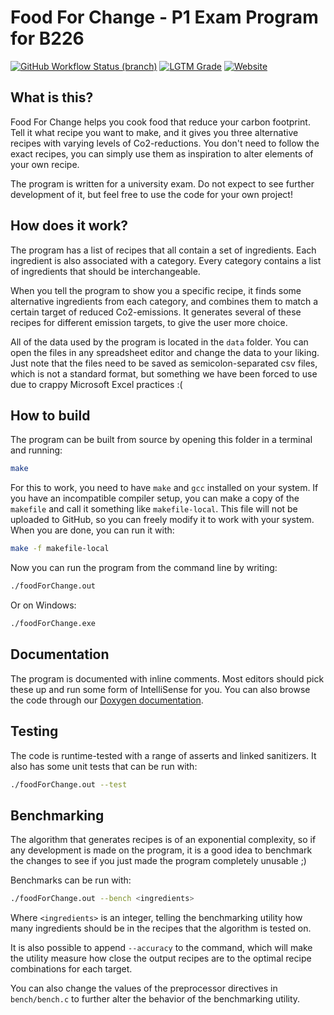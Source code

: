 # Food For Change - P1 Exam Program for B226
[![GitHub Workflow Status (branch)](https://img.shields.io/github/workflow/status/atjn/AAU-P1-B226/Compile/main)](https://github.com/atjn/AAU-P1-B226/actions/workflows/compile.yml)
[![LGTM Grade](https://img.shields.io/lgtm/grade/cpp/github/atjn/AAU-P1-B226)](https://lgtm.com/projects/g/atjn/AAU-P1-B226)
[![Website](https://img.shields.io/website?label=documentation&url=https%3A%2F%2Fatjn.github.io%2FAAU-P1-B226%2FDoc%2Fhtml%2Findex.html)](https://atjn.github.io/AAU-P1-B226/Doc/html/index.html)

## What is this?

Food For Change helps you cook food that reduce your carbon footprint. Tell it what recipe you want to make, and it gives you three alternative recipes with varying levels of Co2-reductions. You don't need to follow the exact recipes, you can simply use them as inspiration to alter elements of your own recipe.

The program is written for a university exam. Do not expect to see further development of it, but feel free to use the code for your own project!

## How does it work?

The program has a list of recipes that all contain a set of ingredients. Each ingredient is also associated with a category. Every category contains a list of ingredients that should be interchangeable.

When you tell the program to show you a specific recipe, it finds some alternative ingredients from each category, and combines them to match a certain target of reduced Co2-emissions. It generates several of these recipes for different emission targets, to give the user more choice.

All of the data used by the program is located in the `data` folder. You can open the files in any spreadsheet editor and change the data to your liking. Just note that the files need to be saved as semicolon-separated csv files, which is not a standard format, but something we have been forced to use due to crappy Microsoft Excel practices :(

## How to build

The program can be built from source by opening this folder in a terminal and running:
```sh
make
```
For this to work, you need to have `make` and `gcc` installed on your system. If you have an incompatible compiler setup, you can make a copy of the `makefile` and call it something like `makefile-local`. This file will not be uploaded to GitHub, so you can freely modify it to work with your system. When you are done, you can run it with:
```sh
make -f makefile-local
```

Now you can run the program from the command line by writing:
```sh
./foodForChange.out
```
Or on Windows:
```sh
./foodForChange.exe
```

## Documentation

The program is documented with inline comments. Most editors should pick these up and run some form of IntelliSense for you. You can also browse the code through our [Doxygen documentation](https://atjn.github.io/AAU-P1-B226/Doc/html/index.html).

## Testing

The code is runtime-tested with a range of asserts and linked sanitizers. It also has some unit tests that can be run with:
```sh
./foodForChange.out --test
```

## Benchmarking

The algorithm that generates recipes is of an exponential complexity, so if any development is made on the program, it is a good idea to benchmark the changes to see if you just made the program completely unusable ;)

Benchmarks can be run with:
```sh
./foodForChange.out --bench <ingredients>
```

Where `<ingredients>` is an integer, telling the benchmarking utility how many ingredients should be in the recipes that the algorithm is tested on.

It is also possible to append `--accuracy` to the command, which will make the utility measure how close the output recipes are to the optimal recipe combinations for each target.

You can also change the values of the preprocessor directives in `bench/bench.c` to further alter the behavior of the benchmarking utility.
